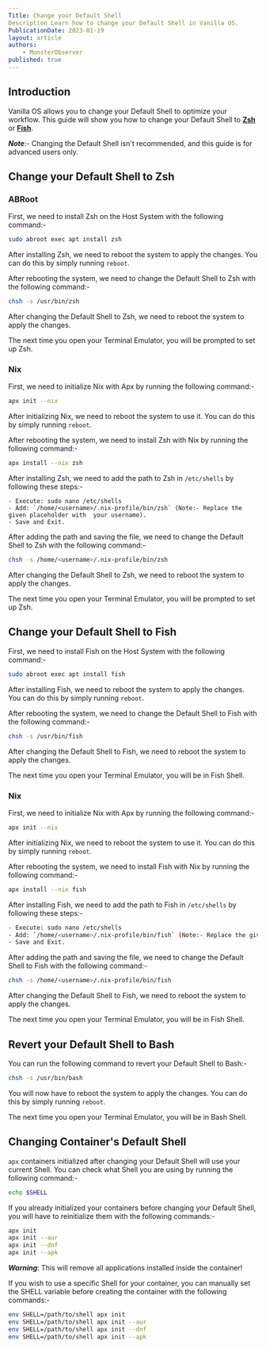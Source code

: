 ```yaml
---
Title: Change your Default Shell
Description Learn how to change your Default Shell in Vanilla OS.
PublicationDate: 2023-01-19
layout: article
authors: 
    - MonsterObserver
published: true
---
```


## Introduction

Vanilla OS allows you to change your Default Shell to optimize your workflow. This guide will show you how to change your Default Shell to [**Zsh**](https://zsh.sourceforge.io/) or [**Fish**](https://fishshell.com/).

**_Note_**:- Changing the Default Shell isn't recommended, and this guide is for advanced users only.

## Change your Default Shell to Zsh

### ABRoot

First, we need to install Zsh on the Host System with the following command:-

```bash
sudo abroot exec apt install zsh
```

After installing Zsh, we need to reboot the system to apply the changes. You can do this by simply running `reboot`.

After rebooting the system, we need to change the Default Shell to Zsh with the following command:-

```bash
chsh -s /usr/bin/zsh
```

After changing the Default Shell to Zsh, we need to reboot the system to apply the changes.

The next time you open your Terminal Emulator, you will be prompted to set up Zsh.

### Nix

First, we need to initialize Nix with Apx by running the following command:-

```bash
apx init --nix
```

After initializing Nix, we need to reboot the system to use it. You can do this by simply running `reboot`.

After rebooting the system, we need to install Zsh with Nix by running the following command:-

```bash
apx install --nix zsh
```

After installing Zsh, we need to add the path to Zsh in `/etc/shells` by following these steps:-

```text
- Execute: sudo nano /etc/shells
- Add: `/home/<username>/.nix-profile/bin/zsh` (Note:- Replace the given placeholder with  your username).
- Save and Exit.
```

After adding the path and saving the file, we need to change the Default Shell to Zsh with the following command:-

```bash
chsh -s /home/<username>/.nix-profile/bin/zsh
```

After changing the Default Shell to Zsh, we need to reboot the system to apply the changes.

The next time you open your Terminal Emulator, you will be prompted to set up Zsh.

## Change your Default Shell to Fish

First, we need to install Fish on the Host System with the following command:-

```bash
sudo abroot exec apt install fish
```

After installing Fish, we need to reboot the system to apply the changes. You can do this by simply running `reboot`.

After rebooting the system, we need to change the Default Shell to Fish with the following command:-

```bash
chsh -s /usr/bin/fish
```

After changing the Default Shell to Fish, we need to reboot the system to apply the changes.

The next time you open your Terminal Emulator, you will be in Fish Shell.

### Nix

First, we need to initialize Nix with Apx by running the following command:-

```bash
apx init --nix
```

After initializing Nix, we need to reboot the system to use it. You can do this by simply running `reboot`.

After rebooting the system, we need to install Fish with Nix by running the following command:-

```bash
apx install --nix fish
```

After installing Fish, we need to add the path to Fish in `/etc/shells` by following these steps:-

```bash
- Execute: sudo nano /etc/shells
- Add: `/home/<username>/.nix-profile/bin/fish` (Note:- Replace the given placeholder with  your username).
- Save and Exit.
```

After adding the path and saving the file, we need to change the Default Shell to Fish with the following command:-

```bash
chsh -s /home/<username>/.nix-profile/bin/fish
```

After changing the Default Shell to Fish, we need to reboot the system to apply the changes.

The next time you open your Terminal Emulator, you will be in Fish Shell.

## Revert your Default Shell to Bash

You can run the following command to revert your Default Shell to Bash:-

```bash
chsh -s /usr/bin/bash
```

You will now have to reboot the system to apply the changes. You can do this by simply running `reboot`.

The next time you open your Terminal Emulator, you will be in Bash Shell.

## Changing Container's Default Shell

`apx` containers initialized after changing your Default Shell will use your current Shell. You can check what Shell you are using by running the following command:-

```bash
echo $SHELL
```

If you already initialized your containers before changing your Default Shell, you will have to reinitialize them with the following commands:-

```bash
apx init
apx init --aur
apx init --dnf
apx init --apk
```
**_Warning_**: This will remove all applications installed inside the container!

If you wish to use a specific Shell for your container, you can manually set the SHELL variable before creating the container with the following commands:-

```bash
env SHELL=/path/to/shell apx init
env SHELL=/path/to/shell apx init --aur
env SHELL=/path/to/shell apx init --dnf
env SHELL=/path/to/shell apx init --apk
```
